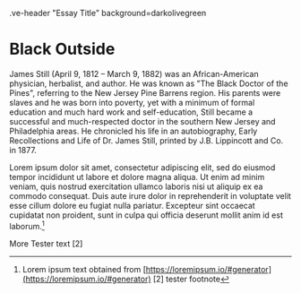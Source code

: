 .ve-header "Essay Title" background=darkolivegreen



# Black Outside #

James Still (April 9, 1812 – March 9, 1882) was an African-American physician, herbalist, and author. He was known as "The Black Doctor of the Pines", referring to the New Jersey Pine Barrens region. His parents were slaves and he was born into poverty, yet with a minimum of formal education and much hard work and self-education, Still became a successful and much-respected doctor in the southern New Jersey and Philadelphia areas. He chronicled his life in an autobiography, Early Recollections and Life of Dr. James Still, printed by J.B. Lippincott and Co. in 1877.




Lorem ipsum dolor sit amet, consectetur adipiscing elit, sed do eiusmod tempor incididunt ut labore et dolore magna aliqua. Ut enim ad minim veniam, quis nostrud exercitation ullamco laboris nisi ut aliquip ex ea commodo consequat. Duis aute irure dolor in reprehenderit in voluptate velit esse cillum dolore eu fugiat nulla pariatur. Excepteur sint occaecat cupidatat non proident, sunt in culpa qui officia deserunt mollit anim id est laborum.[^1]



More Tester text [2]

[^1]: Lorem ipsum text obtained from [https://loremipsum.io/#generator](https://loremipsum.io/#generator)
[2] tester footnote
